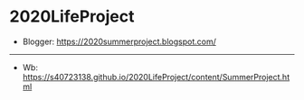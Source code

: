 # 2020LifeProject
* Blogger:
https://2020summerproject.blogspot.com/
<hr>

*  Wb:
https://s40723138.github.io/2020LifeProject/content/SummerProject.html
